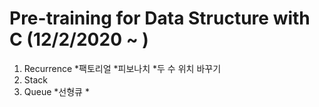 # Pre-training for Data Structure with C (12/2/2020 ~ )
1. Recurrence
	*팩토리얼
	*피보나치
	*두 수 위치 바꾸기
2. Stack
3. Queue
	*선형큐
	*

